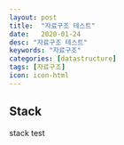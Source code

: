 ```yaml
---
layout: post
title:  "자료구조 테스트"
date:   2020-01-24
desc: "자료구조 테스트"
keywords: "자료구조"
categories: [datastructure]
tags: [자료구조]
icon: icon-html
---
```


## Stack

stack test